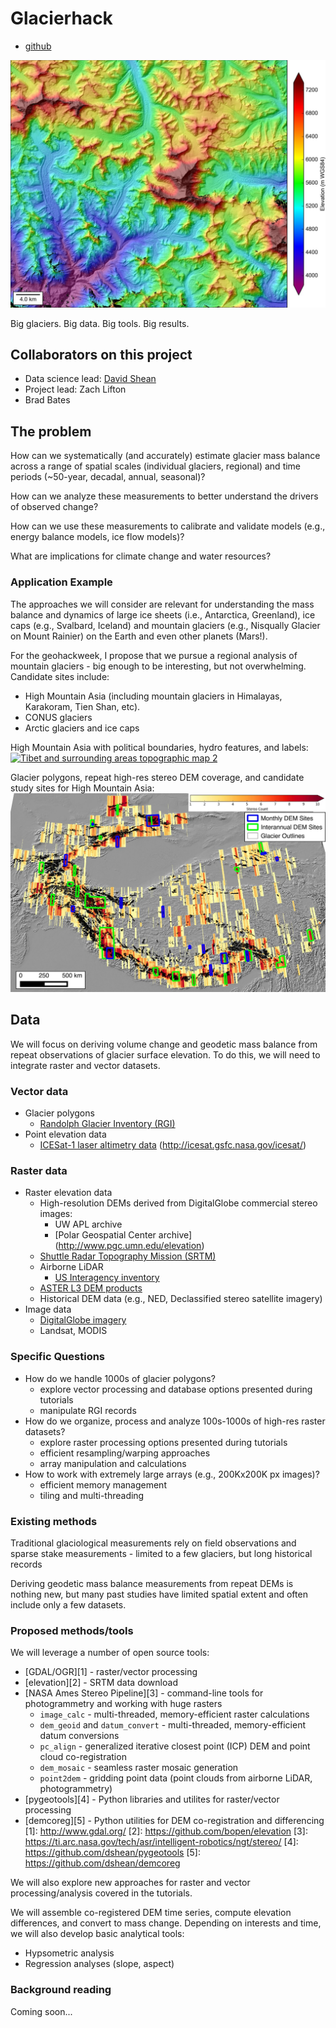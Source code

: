# Glacierhack

* [github](https://github.com/dshean/stereohack)

![HMA DEM mosaic](./img/khumbu_mos_8m_warp_fig_sm.jpg)

Big glaciers. Big data. Big tools. Big results.

## Collaborators on this project

- Data science lead: [David Shean](https://github.com/dshean)
- Project lead: Zach Lifton
- Brad Bates

## The problem

How can we systematically (and accurately) estimate glacier mass balance across a range of spatial scales (individual glaciers, regional) and time periods (~50-year, decadal, annual, seasonal)?  

How can we analyze these measurements to better understand the drivers of observed change?

How can we use these measurements to calibrate and validate models (e.g., energy balance models, ice flow models)?

What are implications for climate change and water resources?

### Application Example

The approaches we will consider are relevant for understanding the mass balance and dynamics of large ice sheets (i.e., Antarctica, Greenland), ice caps (e.g., Svalbard, Iceland) and mountain glaciers (e.g., Nisqually Glacier on Mount Rainier) on the Earth and even other planets (Mars!).

For the geohackweek, I propose that we pursue a regional analysis of mountain glaciers - big enough to be interesting, but not overwhelming.  Candidate sites include:
- High Mountain Asia (including mountain glaciers in Himalayas, Karakoram, Tien Shan, etc).
- CONUS glaciers 
- Arctic glaciers and ice caps

High Mountain Asia with political boundaries, hydro features, and labels:
<a title="The author of the work and GLOBE and ETOPO1 (see above and the Source section) [CC BY-SA 4.0 (http://creativecommons.org/licenses/by-sa/4.0)], via Wikimedia Commons" href="https://commons.wikimedia.org/wiki/File%3ATibet_and_surrounding_areas_topographic_map_2.png"><img width="1024" alt="Tibet and surrounding areas topographic map 2" src="https://upload.wikimedia.org/wikipedia/commons/thumb/b/bd/Tibet_and_surrounding_areas_topographic_map_2.png/1024px-Tibet_and_surrounding_areas_topographic_map_2.png"/></a>

Glacier polygons, repeat high-res stereo DEM coverage, and candidate study sites for High Mountain Asia:
![HMA map](./img/hma_wvdem_sites_sm.jpg)

## Data   

We will focus on deriving volume change and geodetic mass balance from repeat observations of glacier surface elevation.  To do this, we will need to integrate raster and vector datasets.

### Vector data
- Glacier polygons
    - [Randolph Glacier Inventory (RGI)](http://www.glims.org/RGI/)
- Point elevation data
    - [ICESat-1 laser altimetry data](http://nsidc.org/data/GLAH14/versions/34) (http://icesat.gsfc.nasa.gov/icesat/)

### Raster data
- Raster elevation data
    - High-resolution DEMs derived from DigitalGlobe commercial stereo images: 
        - UW APL archive
        - [Polar Geospatial Center archive] (http://www.pgc.umn.edu/elevation)
    - [Shuttle Radar Topography Mission (SRTM)](http://www2.jpl.nasa.gov/srtm/)
    - Airborne LiDAR 
        - [US Interagency inventory](https://coast.noaa.gov/inventory/)
    - [ASTER L3 DEM products](https://lpdaac.usgs.gov/dataset_discovery/aster/aster_products_table/ast14dem)
    - Historical DEM data (e.g., NED, Declassified stereo satellite imagery)
- Image data
    - [DigitalGlobe imagery](https://browse.digitalglobe.com/imagefinder/)
    - Landsat, MODIS

### Specific Questions 

- How do we handle 1000s of glacier polygons?
    - explore vector processing and database options presented during tutorials
    - manipulate RGI records
- How do we organize, process and analyze 100s-1000s of high-res raster datasets?
    - explore raster processing options presented during tutorials
    - efficient resampling/warping approaches
    - array manipulation and calculations
- How to work with extremely large arrays (e.g., 200Kx200K px images)?
    - efficient memory management
    - tiling and multi-threading

### Existing methods

Traditional glaciological measurements rely on field observations and sparse stake measurements - limited to a few glaciers, but long historical records

Deriving geodetic mass balance measurements from repeat DEMs is nothing new, but many past studies have limited spatial extent and often include only a few datasets.  

### Proposed methods/tools

We will leverage a number of open source tools:
- [GDAL/OGR][1] - raster/vector processing
- [elevation][2] - SRTM data download
- [NASA Ames Stereo Pipeline][3] - command-line tools for photogrammetry and working with huge rasters
    - `image_calc` - multi-threaded, memory-efficient raster calculations
    - `dem_geoid` and `datum_convert` - multi-threaded, memory-efficient datum conversions
    - `pc_align` - generalized iterative closest point (ICP) DEM and point cloud co-registration
    - `dem_mosaic` - seamless raster mosaic generation
    - `point2dem` - gridding point data (point clouds from airborne LiDAR, photogrammetry)
- [pygeotools][4] - Python libraries and utilites for raster/vector processing 
- [demcoreg][5] - Python utilities for DEM co-registration and differencing
[1]: http://www.gdal.org/
[2]: https://github.com/bopen/elevation 
[3]: https://ti.arc.nasa.gov/tech/asr/intelligent-robotics/ngt/stereo/
[4]: https://github.com/dshean/pygeotools
[5]: https://github.com/dshean/demcoreg

We will also explore new approaches for raster and vector processing/analysis covered in the tutorials.

We will assemble co-registered DEM time series, compute elevation differences, and convert to mass change.  Depending on interests and time, we will also develop basic analytical tools: 
- Hypsometric analysis
- Regression analyses (slope, aspect)

### Background reading

Coming soon...
